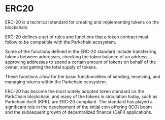 # ERC20

ERC-20 is a technical standard for creating and implementing tokens on the blockchain. 

ERC-20 defines a set of rules and functions that a token contract must follow to be compatible with the Parkchain ecosystem.

Some of the functions defined in the ERC-20 standard include transferring tokens between addresses, checking the token balance of an address, approving addresses to spend a certain amount of tokens on behalf of the owner, and getting the total supply of tokens. 
    
These functions allow for the basic functionalities of sending, receiving, and managing tokens within the Parkchain ecosystem.

ERC-20 has become the most widely adopted token standard on the ParkChain blockchain, and many of the tokens in circulation today, such as Parkchain itself (KPK), are ERC-20 compliant. The standard has played a significant role in the development of the initial coin offering (ICO) boom and the subsequent growth of decentralized finance (DeFi) applications.
